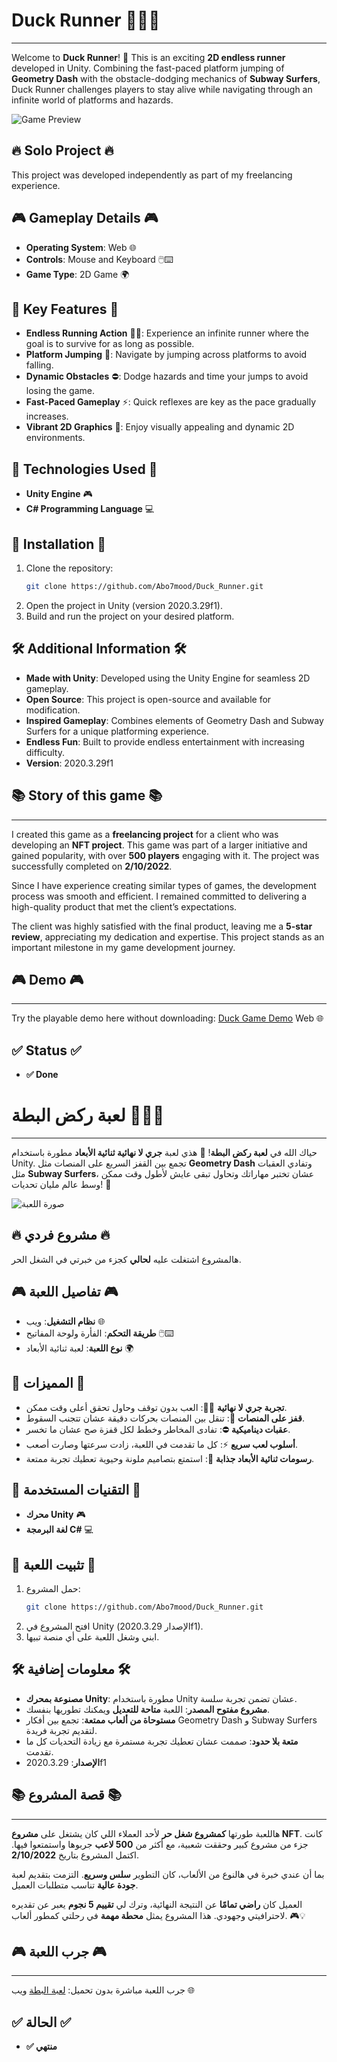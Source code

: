 # Duck Runner 🦆🏃‍♂️
--------------------------

Welcome to **Duck Runner**! 🦆 This is an exciting **2D endless runner** developed in Unity. Combining the fast-paced platform jumping of **Geometry Dash** with the obstacle-dodging mechanics of **Subway Surfers**, Duck Runner challenges players to stay alive while navigating through an infinite world of platforms and hazards.

![Game Preview](https://i.postimg.cc/fT5vrgKN/2024-12-11-105506.png)

## 🔥 Solo Project 🔥
This project was developed independently as part of my freelancing experience.

## 🎮 Gameplay Details 🎮

- **Operating System**: Web 🌐
- **Controls**: Mouse and Keyboard 🖱️⌨️
- **Game Type**: 2D Game 🌍

## 🌟 Key Features 🌟

- **Endless Running Action** 🏃‍♂️: Experience an infinite runner where the goal is to survive for as long as possible.
- **Platform Jumping** 🦘: Navigate by jumping across platforms to avoid falling.
- **Dynamic Obstacles** ⛔: Dodge hazards and time your jumps to avoid losing the game.
- **Fast-Paced Gameplay** ⚡: Quick reflexes are key as the pace gradually increases.
- **Vibrant 2D Graphics** 🎨: Enjoy visually appealing and dynamic 2D environments.

## 🔧 Technologies Used 🔧

- **Unity Engine** 🎮
- **C# Programming Language** 💻

## 🚀 Installation 🚀

1. Clone the repository:
   ```bash
   git clone https://github.com/Abo7mood/Duck_Runner.git
   ```
2. Open the project in Unity (version 2020.3.29f1).
3. Build and run the project on your desired platform.

## 🛠️ Additional Information 🛠️

- **Made with Unity**: Developed using the Unity Engine for seamless 2D gameplay.
- **Open Source**: This project is open-source and available for modification.
- **Inspired Gameplay**: Combines elements of Geometry Dash and Subway Surfers for a unique platforming experience.
- **Endless Fun**: Built to provide endless entertainment with increasing difficulty.
- **Version**: 2020.3.29f1

## 📚 Story of this game 📚
--------------------------

I created this game as a **freelancing project** for a client who was developing an **NFT project**. This game was part of a larger initiative and gained popularity, with over **500 players** engaging with it. The project was successfully completed on **2/10/2022**.

Since I have experience creating similar types of games, the development process was smooth and efficient. I remained committed to delivering a high-quality product that met the client’s expectations.

The client was highly satisfied with the final product, leaving me a **5-star review**, appreciating my dedication and expertise. This project stands as an important milestone in my game development journey.

## 🎮 Demo 🎮
--------------------------

Try the playable demo here without downloading: [Duck Game Demo](https://abo-7mood.itch.io/duck) Web 🌐

## ✅ Status ✅

- **✅ Done**

# لعبة ركض البطة 🦆🏃‍♂️
--------------------------

حياك الله في **لعبة ركض البطة**! 🦆 هذي لعبة **جري لا نهائية ثنائية الأبعاد** مطورة باستخدام Unity. تجمع بين القفز السريع على المنصات مثل **Geometry Dash** وتفادي العقبات مثل **Subway Surfers**، عشان تختبر مهاراتك وتحاول تبقى عايش لأطول وقت ممكن وسط عالم مليان تحديات! 💨

![صورة اللعبة](https://i.postimg.cc/fT5vrgKN/2024-12-11-105506.png)

## 🔥 مشروع فردي 🔥
هالمشروع اشتغلت عليه **لحالي** كجزء من خبرتي في الشغل الحر.

## 🎮 تفاصيل اللعبة 🎮

- **نظام التشغيل**: ويب 🌐
- **طريقة التحكم**: الفأرة ولوحة المفاتيح 🖱️⌨️
- **نوع اللعبة**: لعبة ثنائية الأبعاد 🌍

## 🌟 المميزات 🌟

- **تجربة جري لا نهائية** 🏃‍♂️: العب بدون توقف وحاول تحقق أعلى وقت ممكن.
- **قفز على المنصات** 🦘: تنقل بين المنصات بحركات دقيقة عشان تتجنب السقوط.
- **عقبات ديناميكية** ⛔: تفادى المخاطر وخطط لكل قفزة صح عشان ما تخسر.
- **أسلوب لعب سريع** ⚡: كل ما تقدمت في اللعبة، زادت سرعتها وصارت أصعب.
- **رسومات ثنائية الأبعاد جذابة** 🎨: استمتع بتصاميم ملونة وحيوية تعطيك تجربة ممتعة.

## 🔧 التقنيات المستخدمة 🔧

- **محرك Unity** 🎮
- **لغة البرمجة C#** 💻

## 🚀 تثبيت اللعبة 🚀

1. حمل المشروع:
   ```bash
   git clone https://github.com/Abo7mood/Duck_Runner.git
   ```
2. افتح المشروع في Unity (الإصدار 2020.3.29f1).
3. ابني وشغل اللعبة على أي منصة تبيها.

## 🛠️ معلومات إضافية 🛠️

- **مصنوعة بمحرك Unity**: مطورة باستخدام Unity عشان تضمن تجربة سلسة.
- **مشروع مفتوح المصدر**: اللعبة **متاحة للتعديل** ويمكنك تطوريها بنفسك.
- **مستوحاة من ألعاب ممتعة**: تجمع بين أفكار Geometry Dash و Subway Surfers لتقديم تجربة فريدة.
- **متعة بلا حدود**: صممت عشان تعطيك تجربة مستمرة مع زيادة التحديات كل ما تقدمت.
- **الإصدار**: 2020.3.29f1

## 📚 قصة المشروع 📚
--------------------------

هاللعبة طورتها **كمشروع شغل حر** لأحد العملاء اللي كان يشتغل على **مشروع NFT**. كانت جزء من مشروع كبير وحققت شعبية، مع أكثر من **500 لاعب** جربوها واستمتعوا فيها. اكتمل المشروع بتاريخ **2/10/2022**.

بما أن عندي خبرة في هالنوع من الألعاب، كان التطوير **سلس وسريع**. التزمت بتقديم لعبة **جودة عالية** تناسب متطلبات العميل.

العميل كان **راضي تمامًا** عن النتيجة النهائية، وترك لي **تقييم 5 نجوم** يعبر عن تقديره لاحترافيتي وجهودي. هذا المشروع يمثل **محطة مهمة** في رحلتي كمطور ألعاب. 🎮💡

## 🎮 جرب اللعبة 🎮
--------------------------

جرب اللعبة مباشرة بدون تحميل: [لعبة البطة](https://abo-7mood.itch.io/duck) ويب 🌐

## ✅ الحالة ✅

- **✅ منتهي**

